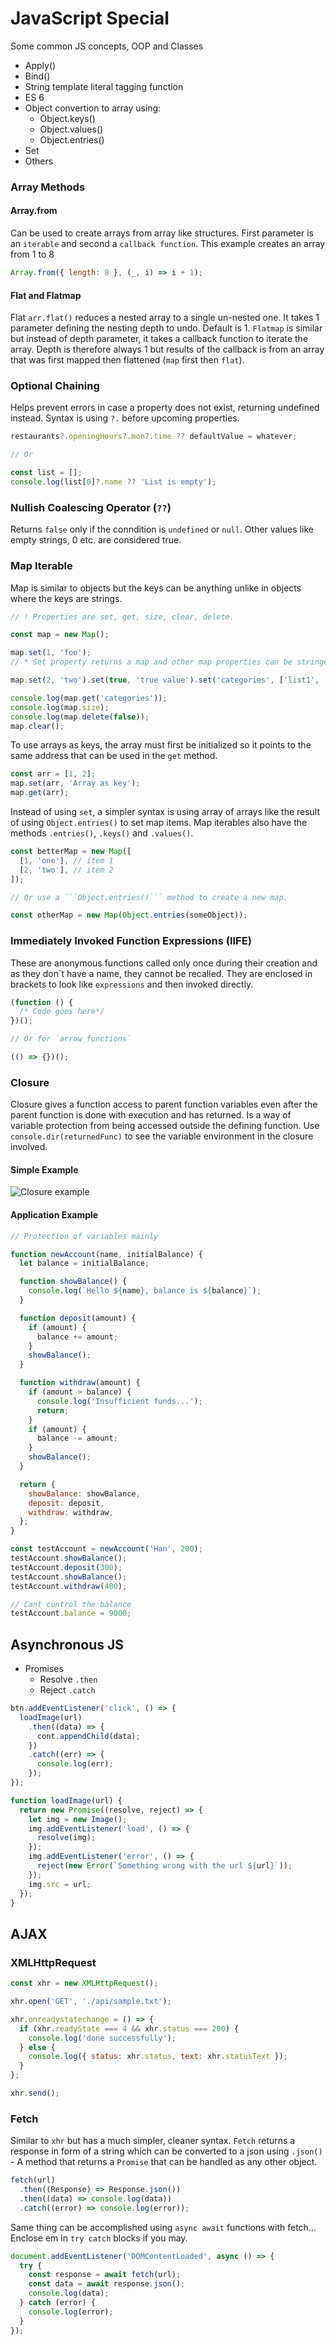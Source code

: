 # JavaScript Special

Some common JS concepts, OOP and Classes

- Apply()
- Bind()
- String template literal tagging function
- ES 6
- Object convertion to array using:
  - Object.keys()
  - Object.values()
  - Object.entries()
- Set
- Others

### Array Methods

#### Array.from

Can be used to create arrays from array like structures. First parameter is an `iterable` and second a `callback function`.
This example creates an array from 1 to 8

```js
Array.from({ length: 8 }, (_, i) => i + 1);
```

#### Flat and Flatmap

Flat `arr.flat()` reduces a nested array to a single un-nested one. It takes 1 parameter defining the nesting depth to undo. Default is 1.
`Flatmap` is similar but instead of depth parameter, it takes a callback function to iterate the array. Depth is therefore always 1 but results of the callback is from an array that was first mapped then flattened (`map` first then `flat`).

### Optional Chaining

Helps prevent errors in case a property does not exist, returning undefined instead. Syntax is using `?.` before upcoming properties.

```js
restaurants?.openingHours?.mon?.time ?? defaultValue = whatever;

// Or

const list = [];
console.log(list[0]?.name ?? 'List is empty');

```

### Nullish Coalescing Operator (`??`)

Returns `false` only if the conndition is `undefined` or `null`. Other values like empty strings, 0 etc. are considered true.

### Map Iterable

Map is similar to objects but the keys can be anything unlike in objects where the keys are strings.

```js
// ! Properties are set, get, size, clear, delete.

const map = new Map();

map.set(1, 'foo');
// * Set property returns a map and other map properties can be stringed along as...

map.set(2, 'two').set(true, 'true value').set('categories', ['list1', 'list2']);

console.log(map.get('categories'));
console.log(map.size);
console.log(map.delete(false));
map.clear();
```

To use arrays as keys, the array must first be initialized so it points to the same address that can be used in the `get` method.

```js
const arr = [1, 2];
map.set(arr, 'Array as key');
map.get(arr);
```

Instead of using `set`, a simpler syntax is using array of arrays like the result of using `Object.entries()` to set map items. Map iterables also have the methods `.entries()`, `.keys()` and `.values()`.

````js
const betterMap = new Map([
  [1, 'one'], // item 1
  [2, 'two'], // item 2
]);

// Or use a ```Object.entries()``` method to create a new map.

const otherMap = new Map(Object.entries(someObject));
````

### Immediately Invoked Function Expressions (IIFE)

These are anonymous functions called only once during their creation and as they don\`t have a name, they cannot be recalled. They are enclosed in brackets to look like `expressions` and then invoked directly.

```js
(function () {
  /* Code goes here*/
})();

// Or for `arrow functions`

(() => {})();
```

### Closure

Closure gives a function access to parent function variables even after the parent function is done with execution and has returned.
Is a way of variable protection from being accessed outside the defining function.
Use `console.dir(returnedFunc)` to see the variable environment in the closure involved.

#### Simple Example

![Closure example](images/closure.png)

#### Application Example

```js
// Protection of variables mainly

function newAccount(name, initialBalance) {
  let balance = initialBalance;

  function showBalance() {
    console.log(`Hello ${name}, balance is ${balance}`);
  }

  function deposit(amount) {
    if (amount) {
      balance += amount;
    }
    showBalance();
  }

  function withdraw(amount) {
    if (amount > balance) {
      console.log('Insufficient funds...');
      return;
    }
    if (amount) {
      balance -= amount;
    }
    showBalance();
  }

  return {
    showBalance: showBalance,
    deposit: deposit,
    withdraw: withdraw,
  };
}

const testAccount = newAccount('Han', 200);
testAccount.showBalance();
testAccount.deposit(300);
testAccount.showBalance();
testAccount.withdraw(400);

// Cant control the balance
testAccount.balance = 9000;
```

## Asynchronous JS

- Promises
  - Resolve `.then`
  - Reject `.catch`

```js
btn.addEventListener('click', () => {
  loadImage(url)
    .then((data) => {
      cont.appendChild(data);
    })
    .catch((err) => {
      console.log(err);
    });
});

function loadImage(url) {
  return new Promise((resolve, reject) => {
    let img = new Image();
    img.addEventListener('load', () => {
      resolve(img);
    });
    img.addEventListener('error', () => {
      reject(new Error(`Something wrong with the url ${url}`));
    });
    img.src = url;
  });
}
```

## AJAX

### XMLHttpRequest

```js
const xhr = new XMLHttpRequest();

xhr.open('GET', './api/sample.txt');

xhr.onreadystatechange = () => {
  if (xhr.readyState === 4 && xhr.status === 200) {
    console.log('done successfully');
  } else {
    console.log({ status: xhr.status, text: xhr.statusText });
  }
};

xhr.send();
```

### Fetch

Similar to `xhr` but has a much simpler, cleaner syntax. `Fetch` returns a response in form of a string which can be converted to a json using `.json()` - A method that returns a `Promise` that can be handled as any other object.

```js
fetch(url)
  .then((Response) => Response.json())
  .then((data) => console.log(data))
  .catch((error) => console.log(error));
```

Same thing can be accomplished using `async await` functions with fetch... Enclose em in `try catch` blocks if you may.

```js
document.addEventListener('DOMContentLoaded', async () => {
  try {
    const response = await fetch(url);
    const data = await response.json();
    console.log(data);
  } catch (error) {
    console.log(error);
  }
});
```
